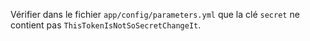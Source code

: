 Vérifier dans le fichier `app/config/parameters.yml` que la clé `secret` ne contient pas `ThisTokenIsNotSoSecretChangeIt`.
